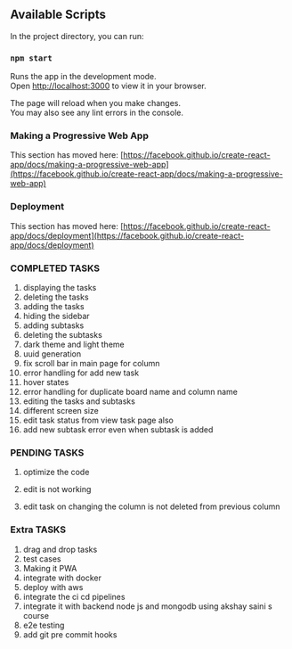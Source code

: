 ## Available Scripts

In the project directory, you can run:

### `npm start`

Runs the app in the development mode.\
Open [http://localhost:3000](http://localhost:3000) to view it in your browser.

The page will reload when you make changes.\
You may also see any lint errors in the console.

### Making a Progressive Web App

This section has moved here: [https://facebook.github.io/create-react-app/docs/making-a-progressive-web-app](https://facebook.github.io/create-react-app/docs/making-a-progressive-web-app)

### Deployment

This section has moved here: [https://facebook.github.io/create-react-app/docs/deployment](https://facebook.github.io/create-react-app/docs/deployment)

### COMPLETED TASKS
 1. displaying the tasks
 2. deleting the tasks
 3. adding the tasks
 4. hiding the sidebar
 5. adding subtasks
 6. deleting the subtasks
 7. dark theme and light theme
 8. uuid generation
 9. fix scroll bar in main page for column 
 10. error handling for add new task
 11. hover states
 12. error handling for duplicate board name and column name
 13. editing the tasks and subtasks
 14. different screen size
 15. edit task status from view task page also
 16. add new subtask error even when subtask is added

### PENDING TASKS
 1. optimize the code

 3. edit is not working
 5. edit task on changing the column is not deleted from previous column


### Extra TASKS
 1. drag and drop tasks
 2. test cases
 3. Making it PWA
 4. integrate with docker
 5. deploy with aws
 6. integrate the ci cd pipelines
 7. integrate it with backend node js and mongodb using akshay saini s course
 8. e2e testing
 9. add git pre commit hooks